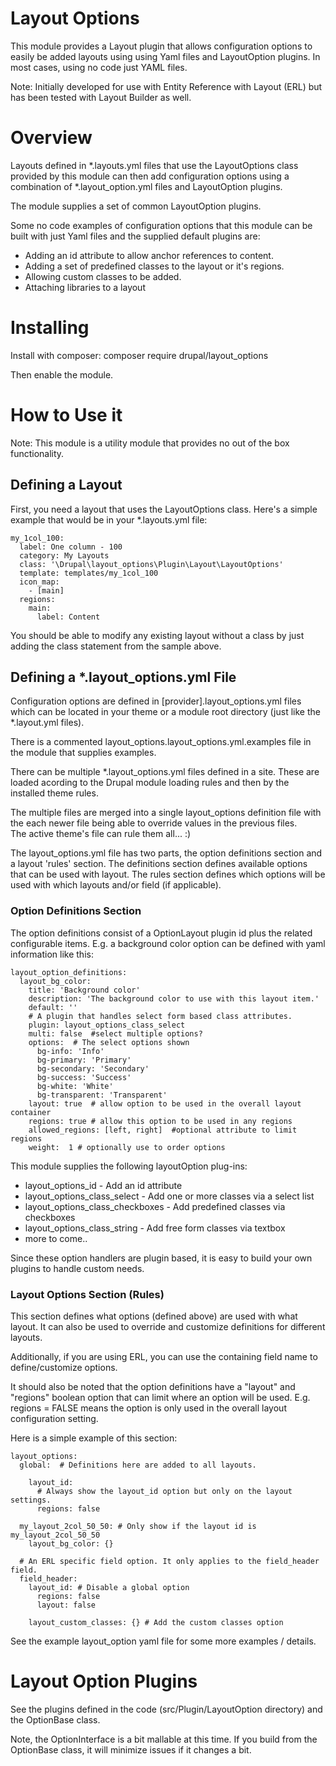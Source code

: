 Layout Options
==============

This module provides a Layout plugin that allows configuration options to
easily be added layouts using using Yaml files and LayoutOption plugins. In
most cases, using no code just YAML files.

Note:  Initially developed for use with Entity Reference with Layout (ERL) 
       but has been tested with Layout Builder as well.

Overview
========

Layouts defined in *.layouts.yml files that use the LayoutOptions class 
provided by this module can then add configuration options using a combination 
of *.layout_option.yml files and LayoutOption plugins.

The module supplies a set of common LayoutOption plugins.

Some no code examples of configuration options that this module can be built 
with just Yaml files and the supplied default plugins are:

* Adding an id attribute to allow anchor references to content.
* Adding a set of predefined classes to the layout or it's regions.
* Allowing custom classes to be added.
* Attaching libraries to a layout

Installing
==========

Install with composer:
composer require drupal/layout_options

Then enable the module.

How to Use it
=============

Note: This module is a utility module that provides no out of the 
box functionality. 

Defining a Layout
-----------------

First, you need a layout that uses the LayoutOptions class.  Here's a simple 
example that would be in your *.layouts.yml file:

    my_1col_100:
      label: One column - 100
      category: My Layouts
      class: '\Drupal\layout_options\Plugin\Layout\LayoutOptions'
      template: templates/my_1col_100
      icon_map:
        - [main]
      regions:
        main:
          label: Content

You should be able to modify any existing layout without a class by just 
adding the class statement from the sample above.

Defining a *.layout_options.yml File
-------------------------------------

Configuration options are defined in [provider].layout_options.yml files which 
can be located in your theme or a module root directory (just like the 
*.layout.yml files).

There is a commented layout_options.layout_options.yml.examples file in the 
module that supplies examples.

There can be multiple *.layout_options.yml files defined in a site.  These are 
loaded acording to the Drupal module loading rules and then by the installed 
theme rules.

The multiple files are merged into a single layout_options definition file
with the each newer file being able to override values in the previous files.  
The active theme's file can rule them all... :)

The layout_options.yml file has two parts, the option definitions section and
a layout 'rules' section. The definitions section defines available options 
that can be used with layout. The rules section defines which options will be 
used with which layouts and/or field (if applicable).

### Option Definitions Section ###

The option definitions consist of a OptionLayout plugin id plus the related 
configurable items. E.g. a background color option can be defined with yaml 
information like this:

    layout_option_definitions:
      layout_bg_color:
        title: 'Background color'
        description: 'The background color to use with this layout item.'
        default: ''
        # A plugin that handles select form based class attributes.
        plugin: layout_options_class_select  
        multi: false  #select multiple options?
        options:  # The select options shown
          bg-info: 'Info'
          bg-primary: 'Primary'
          bg-secondary: 'Secondary'
          bg-success: 'Success'
          bg-white: 'White'
          bg-transparent: 'Transparent'
        layout: true  # allow option to be used in the overall layout container
        regions: true # allow this option to be used in any regions
        allowed_regions: [left, right]  #optional attribute to limit regions
        weight:  1 # optionally use to order options

This module supplies the following layoutOption plug-ins:

* layout_options_id - Add an id attribute
* layout_options_class_select - Add one or more classes via a select list
* layout_options_class_checkboxes - Add predefined classes via checkboxes
* layout_options_class_string - Add free form classes via textbox
* more to come..

Since these option handlers are plugin based, it is easy to build your own
plugins to handle custom needs.

### Layout Options Section (Rules) ###

This section defines what options (defined above) are used with what layout.
It can also be used to override and customize definitions for different layouts.

Additionally, if you are using ERL, you can use the containing field name to
define/customize options.

It should also be noted that the option definitions have a "layout" and 
"regions" boolean option that can limit where an option will be used.  E.g. 
regions = FALSE means the option is only used in the overall layout 
configuration setting.

Here is a simple example of this section:

    layout_options:
      global:  # Definitions here are added to all layouts.

        layout_id: 
          # Always show the layout_id option but only on the layout settings.
          regions: false

      my_layout_2col_50_50: # Only show if the layout id is my_layout_2col_50_50 
        layout_bg_color: {}

      # An ERL specific field option. It only applies to the field_header field.
      field_header: 
        layout_id: # Disable a global option
          regions: false
          layout: false
    
        layout_custom_classes: {} # Add the custom classes option

See the example layout_option yaml file for some more examples / details.

Layout Option Plugins
=====================

See the plugins defined in the code (src/Plugin/LayoutOption directory) and 
the OptionBase class.

Note, the OptionInterface is a bit mallable at this time.  If you build from 
the OptionBase class, it will minimize issues if it changes a bit.
